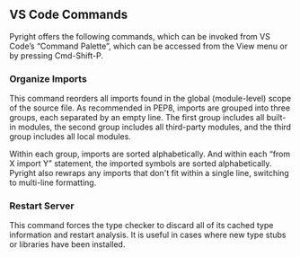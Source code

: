 ## VS Code Commands

Pyright offers the following commands, which can be invoked from VS Code’s “Command Palette”, which can be accessed from the View menu or by pressing Cmd-Shift-P.

### Organize Imports
This command reorders all imports found in the global (module-level) scope of the source file. As recommended in PEP8, imports are grouped into three groups, each separated by an empty line. The first group includes all built-in modules, the second group includes all third-party modules, and the third group includes all local modules.

Within each group, imports are sorted alphabetically. And within each “from X import Y” statement, the imported symbols are sorted alphabetically. Pyright also rewraps any imports that don't fit within a single line, switching to multi-line formatting.

### Restart Server
This command forces the type checker to discard all of its cached type information and restart analysis. It is useful in cases where new type stubs or libraries have been installed.
